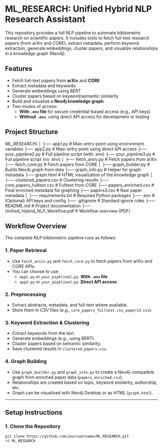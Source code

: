 # ML_RESEARCH: Unified Hybrid NLP Research Assistant

This repository provides a full NLP pipeline to automate bibliometric research on scientific papers. It includes tools to fetch full-text research papers (from arXiv and CORE), extract metadata, perform keyword extraction, generate embeddings, cluster papers, and visualize relationships in a knowledge graph (Neo4j).

## Features

- Fetch full-text papers from **arXiv** and **CORE**
- Extract metadata and keywords
- Generate embeddings using BERT
- Cluster papers based on keyword/semantic similarity
- Build and visualize a **Neo4j knowledge graph**
- Two modes of access:
  - **With `.env` file** for secure credential-based access (e.g., API keys)
  - **Without `.env`**, using direct API access for development or testing


## Project Structure

ML_RESEARCH/
│
├── app1.py # Main entry point using environment variables
├── app2.py # Main entry point using direct API access
├── your_pipeline2.py # Full pipeline script (with .env)
├── your_pipeline3.py # Full pipeline script (no .env)
│
├── fetch_arxiv.py # Fetch papers from arXiv
├── fetch_core.py # Fetch papers from CORE
│
├── graph_builder.py # Builds Neo4j graph from data
├── graph_info.py # Helper for graph metadata
├── graph.html # HTML visualization of the knowledge graph
│
├── clustered_papers.csv # Clustering results
├── core_papers_fulltext.csv # Fulltext from CORE
├── papers_enriched.csv # Final enriched metadata for graphing
├── papers3.csv # Raw paper metadata
│
├── requirements.txt # Required Python packages
├── .env # (Optional) API keys and config
├── .gitignore # Standard ignore rules
├── README.md # Project documentation
├── Unified_Hybrid_NLP_Workflow.pdf # Workflow overview (PDF)

## Workflow Overview

The complete NLP bibliometric pipeline runs as follows:

### 1. Paper Retrieval
- Use `fetch_arxiv.py` and `fetch_core.py` to fetch papers from arXiv and CORE APIs.
- You can choose to use:
  - `app1.py` or `your_pipeline2.py`: **With `.env` file**
  - `app2.py` or `your_pipeline3.py`: **Direct API access**

### 2. Preprocessing
- Extract abstracts, metadata, and full-text where available.
- Store them in CSV files (e.g., `core_papers_fulltext.csv`, `papers3.csv`).

### 3. Keyword Extraction & Clustering
- Extract keywords from the text.
- Generate embeddings (e.g., using BERT).
- Cluster papers based on semantic similarity.
- Save clustered results in `clustered_papers.csv`.

### 4. Graph Building
- Use `graph_builder.py` and `graph_info.py` to create a Neo4j-compatible graph from enriched paper data (`papers_enriched.csv`).
- Relationships are created based on topic, keyword similarity, authorship, etc.
- Graph can be visualized with Neo4j Desktop or as HTML (`graph.html`).

---

## Setup Instructions

### 1. Clone the Repository

```bash
git clone https://github.com/yourusername/ML_RESEARCH.git
cd ML_RESEARCH
